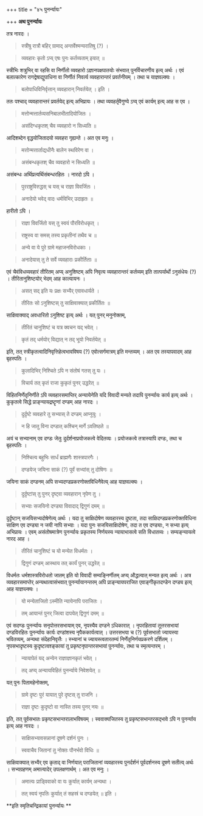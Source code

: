 +++
title = "४५ पुनर्न्यायः"

+++
**अथ पुनर्न्यायः**

तत्र नारदः ।

> स्त्रीषु रात्रौ बहिर् ग्रामाद् अन्तर्वेश्मन्यरातिषु (?) ।

> व्यवहारः कृतो ऽप्य् एषः पुनः कर्तव्यताम् इयात् ॥

स्त्रीभिः शत्रुभिर् वा रहसि वा निर्णीतो व्यवहारो ऽज्ञानपक्षपातयोः संभवात् पुनर्विचारणीय इत्य् अर्थः । एवं बलात्कारेण रागद्वेषाद्युपाधिना वा निर्णीतं निवर्त्य व्यवहारान्तरं प्रवर्तनीयम् । तथा च याज्ञवल्क्यः ।

> बलोपाधिविनिर्वृत्तान् व्यवहारान् निवर्तयेत् । इति ।

ततः पश्चाद् व्यवहारान्तरं प्रवर्तयेद् इत्य् अभिप्रायः । तथा व्यवहर्तृवैगुण्ये ऽप्य् एवं कार्यम् इत्य् आह स एव ।

> मत्तोन्मत्तार्तव्यसनिबालभीतादियोजितः ।

> असंदिग्धकृतश् चैव व्यवहारो न सिध्यति ॥

आदिशब्देन वृद्धयोजितादयो व्यवहरा गृह्यन्ते । अत एव मनुः ।

> मत्तोन्मत्तार्ताद्यधीनैः बालेन स्थविरेण वा ।

> असंबन्धकृतश् चैव व्यवहारो न सिध्यति ॥

असंबन्धः अर्थिप्रत्यर्थिसंबन्धरहितः । नारदो ऽपि ।

> पुरराष्ट्रविरुद्धस् च यस् च राज्ञा विवर्जितः ।

> अनादेयो भवेद् वादः धर्मविभिर् उदाहृतः ॥

हारीतो ऽपि ।

> राज्ञा विवर्जितो यस् तु स्वयं पौरविरोधकृत् ।

> राष्ट्रस्य वा समस् तस्य प्रकृतीनां तथैव च ॥

> अन्ये वा ये पुरे ग्रामे महाजनविरोधकाः ।

> अनादेयास् तु ते सर्वे व्यवहाराः प्रकीर्तिताः ॥

एवं चैवंविधव्यवहारं तीरितम् अप्य् अनुशिष्टम् अपि निवृत्य व्यवहारान्तरं कर्तव्यम् इति तात्पर्यार्थो ऽनुसंधेयः (?) । तीरितानुशिष्टयोर् भेदम् आह कात्यायनः ।

> असत् सद् इति यः प्रक्षः सभ्यैर् एवावधार्यते ।

> तीरितः सो ऽनुशिष्टस् तु साक्षिवाक्यात् प्रकीर्तितः ॥

साक्षिवाक्याद् अवधारितो ऽनुशिष्ट इत्य् अर्थः । यत् पुनर् मनुनोक्तम्,

> तीरितं चानुशिष्टं च यत्र क्वचन यद् भवेत् ।

> कृतं तद् धर्मयोर् विद्यात् न तद् भूयो निवर्तयेत् ॥

इति, तत् स्त्रीकृतत्वादिनिवृत्तिहेत्वभावविषय (?) एवोत्सर्गमात्रम् इति मन्तव्यम् । अत एव तस्यापवादम् आह बृहस्पतिः ।

> कुलादिभिर् निश्चिते ऽपि न संतोषं गतस् तु यः ।

> विचार्य तत् कृतं राजा कुकृतं पुनर् उद्धरेत् ॥

विहितनिर्णेतृनिर्णीते ऽपि व्यवहारसमाप्तिर् अन्यायेनेति यदि विवादी मन्यते तदापि पुनर्न्यायः कार्य इत्य् अर्थः । कुकृतत्वे सिद्धे प्राङ्न्यायद्रष्टॄणां दण्डम् आह नारदः ।

> दुर्दृष्टे व्यवहारे तु सभ्यास् ते दण्डम् आप्नुयुः ।

> न हि जातु विना दण्डात् कश्चिन् मार्गे ऽवतिष्ठते ॥

अयं च सभ्यानाम् एव दण्डः जेतुः दुर्दर्शनाप्रयोजकत्वे वेदितव्यः । प्रयोजकत्वे तत्रास्यापि दण्डः, तथा च बृहस्पतिः ।

> निश्चित्य बहुभिः सार्धं ब्राह्मणैः शास्त्रपारगैः ।

> दण्डयेज् जयिना साकं (?) पूर्वं सभ्यांस् तु दोषिणः ॥

जयिना साकं दण्डनम् अपि सभ्यदण्डप्रकरणोक्तविधिनैवेत्य् आह याज्ञवल्क्यः ।

> दुर्दृष्टांस् तु पुनर् दृष्ट्वा व्यवहारान् नृपेण तु ।

> सभ्याः सजयिनो दण्ड्या विवादाद् द्विगुणं दमम् ॥

दुर्दृष्टान् सजयिसभ्यदोषेणेत्य् अर्थः । यदा तु साक्षिदोषेण व्यवहारस्य दुष्टता, तदा साक्षिदण्डप्रकरणोक्तविधिना साक्षिण एव दण्ड्या न जयी नापि सभ्याः । यदा पुनः सजयिसाक्षिदोषेण, तदा त एव दण्ड्याः, न सभ्या इत्य् अभिप्रायः । एवम् असंतोषमात्रेण पुनर्न्यायः प्रकृतस्य निर्णयस्य न्यायाभासत्वे सति विधातव्यः । सम्यङ्न्यायत्वे नारद आह ।

> तीरितं चानुशिष्टं च यो मन्येत विधर्मतः ।

> द्विगुणं दण्डम् आस्थाय तत् कार्यं पुनर् उद्धरेत् ॥

विधर्मतः धर्मशास्त्रविरोधतो जातम् इति यो विवादी सम्यङ्निर्णीतम् अप्य् औद्धत्यात् मन्यत इत्य् अर्थः । अत्र व्यवहारसमाप्तेर् अन्यथात्वासंभवात् पुनर्न्यायानन्तरम् अपि प्राङ्न्यायपराजित एवाङ्गीकृतदण्डेन दण्ड्य इत्य् आह याज्ञव्ल्क्यः ।

> यो मन्येताजितो ऽस्मीति न्यायेनापि पराजितः ।

> तम् आयान्तं पुनर् जित्वा दापयेत् द्विगुणं दमम् ॥

एवं सदण्डः पुनर्न्यायः सनृपोत्तरसभायाम् एव, नृपस्यैव दण्डने ऽधिकारात् । नृपरहितायां तूत्तरसभायां दण्डविरहितः पुनर्न्यायः कार्यः दण्डांशस्य नृपैककार्यत्वात् । उत्तरसभया च (?) पूर्वसभातो ज्यायस्या भवितव्यम्, अन्यथा संदेहानिवृत्तैः । स्भ्यानां च ज्यायस्त्वतारतम्यं निर्णेतृनिर्णयप्रकरणे दर्शितम् । नृपसभादृष्टस्य कुदृष्टत्वश्ङ्कायां तु प्रकृष्टनृपान्तरसभायां पुनर्न्यायः, तथा च स्मृत्यन्तरम् ।

> न्यायापेतं यद् अन्येन राज्ञाज्ञानकृतं भवेत् ।

> तद् अप्य् अन्यायविहितं पुनर्न्याये निवेशयेत् ॥

यत् पुनः पितामहेनोक्तम्,

> ग्रामे दृष्टः पुरं यायात् पुरे दृष्टस् तु राजनि ।

> राज्ञा दृष्टः कुदृष्टो वा नास्ति तस्य पुनर् नयः ॥

इति, तत् पूर्वसभातः प्रकृष्टसभान्तरालाभविषयम् । स्ववाक्यजितस्य तु प्रकृष्टसभान्तरसद्भावे ऽपि न पुनर्न्याय इत्य् आह नारदः ।

> साक्षिसभ्यावसन्नानां दूषणे दर्शनं पुनः ।

> स्ववाचैव जितानां तु नोक्तः पौनर्भवो विधिः ॥

साक्षिवाक्यात् सभ्यैर् एव कृताद् वा निर्णयात् पराजितानां व्यवहारस्य पुनर्दर्शनं पूर्वदर्शनस्य दूषणे सतीत्य् अर्थः । सभ्यग्रहणम् अमात्यादेर् उपलक्षणार्थम् । अत एव मनुः ।

> अमात्यः प्राड्विवाको वा यः कुर्यात् कार्यम् अन्यथा ।

> तत् स्वयं नृपतिः कुर्यात् तं सहस्रं च दण्डयेत् ॥ इति ।

**इति स्मृतिचन्द्रिकायां पुनर्न्यायः **
